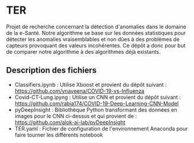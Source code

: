 # TER
Projet de recherche concernant la détection d'anomalies dans le domaine de la e-Santé. 
Notre algorithme se base sur les données statistiques pour détecter les anomalies vraisemblables et non dûes à des problèmes de capteurs provoquant des valeurs incohérentes. 
Ce dépôt a donc pour but de comparer notre algorithme à des algorithmes déjà existants. 
## Description des fichiers 
* Classifiers.ipynb : Utilise Xboost et provient du dépôt suivant : https://github.com/ynaveena/COVID-19-vs-Influenza
* Covid-CT-Lung.ipyng : Utilise un CNN et provient du dépôt suivant : https://github.com/rabia174/COVID-19-Deep-Learning-CNN-Model
* pyDeepInsight : Bibliothèque Python transformant des données en images pour le CNN ci-dessus et qui provient de : https://github.com/alok-ai-lab/pyDeepInsight
* TER.yaml : Fichier de configuration de l'environnement Anaconda pour faire tourner les différents notebook
